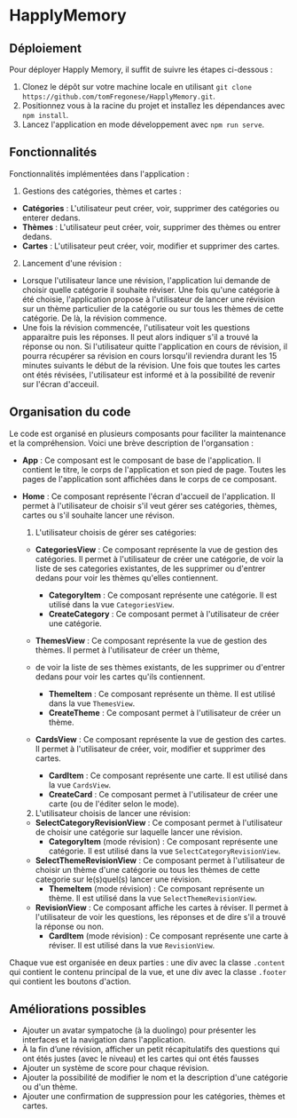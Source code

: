 # HapplyMemory

## Déploiement

Pour déployer Happly Memory, il suffit de suivre les étapes ci-dessous :

1. Clonez le dépôt sur votre machine locale en utilisant `git clone https://github.com/tomFregonese/HapplyMemory.git`. 
2. Positionnez vous à la racine du projet et installez les dépendances avec `npm install`.
3. Lancez l'application en mode développement avec `npm run serve`.


## Fonctionnalités

Fonctionnalités implémentées dans l'application :

1. Gestions des catégories, thèmes et cartes :
- **Catégories** : L'utilisateur peut créer, voir, supprimer des catégories ou enterer dedans.
- **Thèmes** : L'utilisateur peut créer, voir, supprimer des thèmes ou entrer dedans.
- **Cartes** : L'utilisateur peut créer, voir, modifier et supprimer des cartes.

2. Lancement d'une révision :
- Lorsque l'utilisateur lance une révision, l'application lui demande de choisir quelle catégorie il souhaite 
  réviser. Une fois qu'une catégorie à été choisie, l'application propose à l'utilisateur de lancer une révision sur 
  un thème particulier de la catégorie ou sur tous les thèmes de cette catégorie. De là, la révision commence.
- Une fois la révision commencée, l'utilisateur voit les questions apparaitre puis les réponses. Il peut alors 
  indiquer s'il a trouvé la réponse ou non. Si l'utilisateur quitte l'application en cours de révision, il pourra 
  récupérer sa révision en cours lorsqu'il reviendra durant les 15 minutes suivants le début de la révision. Une 
  fois que toutes les cartes ont étés révisées, l'utilisateur est informé et à la possibilité de revenir sur l'écran 
  d'acceuil. 


## Organisation du code

Le code est organisé en plusieurs composants pour faciliter la maintenance et la compréhension. Voici une brève 
description de l'organsation :

- **App** : Ce composant est le composant de base de l'application. Il contient le titre, le corps de l'application 
  et son pied de page. Toutes les pages de l'application sont affichées dans le corps de ce composant.
- **Home** : Ce composant représente l'écran d'accueil de l'application. Il permet à l'utilisateur de choisir s'il 
  veut gérer ses catégories, thèmes, cartes ou s'il souhaite lancer une révison. 

  1. L'utilisateur choisis de gérer ses catégories: 
  - **CategoriesView** : Ce composant représente la vue de gestion des catégories. Il permet à l'utilisateur de 
    créer une catégorie, de voir la liste de ses categories existantes, de les supprimer ou d'entrer dedans pour voir 
    les thèmes qu'elles contiennent.
    - **CategoryItem** : Ce composant représente une catégorie. Il est utilisé dans la vue `CategoriesView`.
    - **CreateCategory** : Ce composant permet à l'utilisateur de créer une catégorie.
    
  - **ThemesView** : Ce composant représente la vue de gestion des thèmes. Il permet à l'utilisateur de créer un thème, 
  - de voir la liste de ses thèmes existants, de les supprimer ou d'entrer dedans pour voir les cartes qu'ils contiennent.
    - **ThemeItem** : Ce composant représente un thème. Il est utilisé dans la vue `ThemesView`.
    - **CreateTheme** : Ce composant permet à l'utilisateur de créer un thème.
    
  - **CardsView** : Ce composant représente la vue de gestion des cartes. Il permet à l'utilisateur de créer, voir, 
    modifier et supprimer des cartes.
    - **CardItem** : Ce composant représente une carte. Il est utilisé dans la vue `CardsView`.
    - **CreateCard** : Ce composant permet à l'utilisateur de créer une carte (ou de l'éditer selon le mode).

  2. L'utilisateur choisis de lancer une révision:
  - **SelectCategoryRevisionView** : Ce composant permet à l'utilisateur de choisir une catégorie sur laquelle lancer 
    une révision.
    - **CategoryItem** (mode révision) : Ce composant représente une catégorie. Il est utilisé dans la vue 
      `SelectCategoryRevisionView`.
  - **SelectThemeRevisionView** : Ce composant permet à l'utilisateur de choisir un thème d'une catégorie ou tous 
    les thèmes de cette categorie sur le(s)quel(s) lancer une révision. 
    - **ThemeItem** (mode révision) : Ce composant représente un thème. Il est utilisé dans la vue 
      `SelectThemeRevisionView`.
  - **RevisionView** : Ce composant affiche les cartes à réviser. Il permet à l'utilisateur de voir les questions, 
    les réponses et de dire s'il a trouvé la réponse ou non. 
    - **CardItem** (mode révision) : Ce composant représente une carte à réviser. Il est utilisé dans la vue 
      `RevisionView`.


Chaque vue est organisée en deux parties : une div avec la classe `.content` qui contient le contenu principal de la vue, et une div avec la classe `.footer` qui contient les boutons d'action.


## Améliorations possibles
- Ajouter un avatar sympatoche (à la duolingo) pour présenter les interfaces et la navigation dans l'application. 
- À la fin d’une révision, afficher un petit récapitulatifs des questions qui ont étés justes (avec le niveau) et les 
cartes qui ont étés fausses 
- Ajouter un système de score pour chaque révision.
- Ajouter la possibilité de modifier le nom et la description d'une catégorie ou d'un thème. 
- Ajouter une confirmation de suppression pour les catégories, thèmes et cartes.